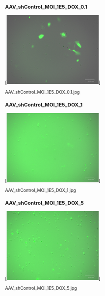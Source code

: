 ### AAV_shControl_MOI_1E5_DOX_0.1

[<img src='AAV_shControl_MOI_1E5_DOX_0.1.jpg' width='300' />]

AAV_shControl_MOI_1E5_DOX_0.1.jpg

### AAV_shControl_MOI_1E5_DOX_1

[<img src='AAV_shControl_MOI_1E5_DOX_1.jpg' width='300' />]

AAV_shControl_MOI_1E5_DOX_1.jpg

### AAV_shControl_MOI_1E5_DOX_5

[<img src='AAV_shControl_MOI_1E5_DOX_5.jpg' width='300' />]

AAV_shControl_MOI_1E5_DOX_5.jpg


